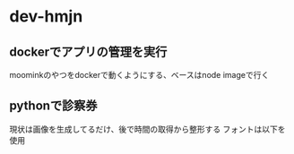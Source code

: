 # dev-hmjn
## dockerでアプリの管理を実行
moominkのやつをdockerで動くようにする、ベースはnode imageで行く

## pythonで診察券
現状は画像を生成してるだけ、後で時間の取得から整形する
フォントは以下を使用
[](http://www.ankokukoubou.com/font/onryou.htm)
